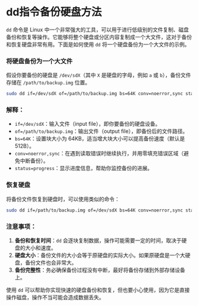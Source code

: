 # dd指令备份硬盘方法

`dd` 命令是 Linux 中一个非常强大的工具，可以用于进行低级别的文件复制、磁盘备份和恢复等操作。它能够将整个硬盘或分区内容复制成一个大文件，这对于备份和恢复硬盘非常有用。下面是如何使用 `dd` 将一个硬盘备份为一个大文件的示例。

### 将硬盘备份为一个大文件

假设你要备份的硬盘是 `/dev/sdX`（其中 `X` 是硬盘的字母，例如 `a` 或 `b`），备份文件存储在 `/path/to/backup.img` 位置。

```bash
sudo dd if=/dev/sdX of=/path/to/backup.img bs=64K conv=noerror,sync status=progress
```

### 解释：

- `if=/dev/sdX`：输入文件（input file），即你要备份的硬盘设备。
- `of=/path/to/backup.img`：输出文件（output file），即备份后的文件路径。
- `bs=64K`：设置块大小为 64KB，适当增大块大小可以提高备份速度（默认是 512B）。
- `conv=noerror,sync`：在遇到读取错误时继续执行，并用零填充错误区域（避免中断备份）。
- `status=progress`：显示进度信息，帮助你监控备份的进展。

### 恢复硬盘

将备份文件恢复到硬盘时，可以使用类似的命令：

```bash
sudo dd if=/path/to/backup.img of=/dev/sdX bs=64K conv=noerror,sync status=progress
```

### 注意事项：

1. **备份和恢复时间**：`dd` 会逐块复制数据，操作可能需要一定的时间，取决于硬盘的大小和速度。
2. **硬盘大小**：备份文件的大小会等于原硬盘的实际大小。如果原硬盘是一个大硬盘，备份文件也会非常大。
3. **备份完整性**：务必确保备份过程没有中断，最好将备份存储到外部存储设备上。

使用 `dd` 可以帮助你实现快速的硬盘备份和恢复，但也要小心使用，因为它是直接操作磁盘，操作不当可能会造成数据丢失。